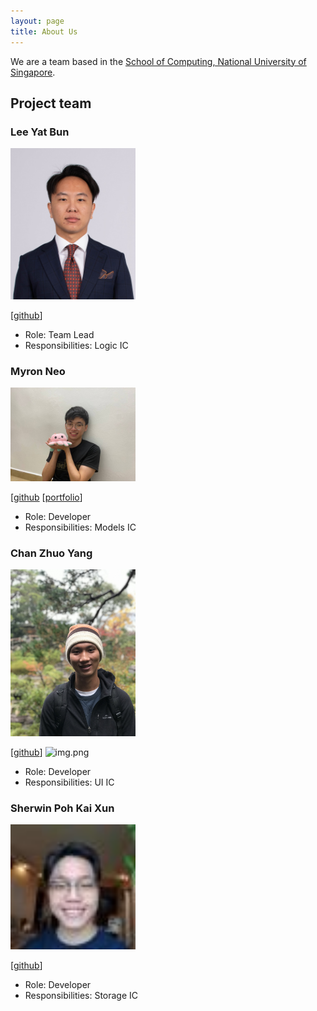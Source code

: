 ```yaml
---
layout: page
title: About Us
---
```


We are a team based in the [School of Computing, National University of Singapore](http://www.comp.nus.edu.sg).

## Project team

### Lee Yat Bun

<img src="images/yatbun.png" width="200px">

[[github](http://github.com/yatbun)]

* Role: Team Lead
* Responsibilities: Logic IC

### Myron Neo

<img src="images/meerian.png" width="200px">

[[github](http://github.com/meerian) [[portfolio](team/meerian.md)]

* Role: Developer
* Responsibilities: Models IC

### Chan Zhuo Yang

<img src="images/zhuoyang125.png" width="200px">

[[github](http://github.com/zhuoyang125)]
![img.png](img.png)
* Role: Developer
* Responsibilities: UI IC

### Sherwin Poh Kai Xun

<img src="images/sherrpass.png" width="200px">

[[github](https://github.com/sherrpass)]

* Role: Developer
* Responsibilities: Storage IC
